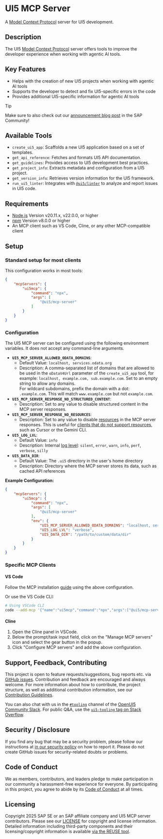 # UI5 MCP Server

A [Model Context Protocol](https://modelcontextprotocol.io/) server for UI5 development.

<!-- Comment this out as soon as repository is available on github.com -->
<!-- [![OpenUI5 Community Slack (#tooling channel)](https://img.shields.io/badge/slack-join-44cc11.svg)](https://ui5-slack-invite.cfapps.eu10.hana.ondemand.com/)
[![Contributor Covenant](https://img.shields.io/badge/Contributor%20Covenant-v2.1%20adopted-ff69b4.svg)](https://github.com/UI5/mcp-server?tab=coc-ov-file#readme)
[![REUSE status](https://api.reuse.software/badge/github.com/UI5/mcp-server)](https://api.reuse.software/info/github.com/UI5/mcp-server)
[![npm Package Version](https://badge.fury.io/js/%40ui5%mcp-server.svg)](https://www.npmjs.com/package/@ui5/mcp-server)
[![Coverage Status](https://coveralls.io/repos/github/UI5/mcp-server/badge.svg)](https://coveralls.io/github/UI5/mcp-server) -->

## Description

The UI5 [Model Context Protocol](https://modelcontextprotocol.io/) server offers tools to improve the developer experience when working with agentic AI tools.

## Key Features

- Helps with the creation of new UI5 projects when working with agentic AI tools
- Supports the developer to detect and fix UI5-specific errors in the code
- Provides additional UI5-specific information for agentic AI tools

> [!TIP]
> Make sure to also check out our [announcement blog post](https://community.sap.com/t5/technology-blog-posts-by-sap/give-your-ai-agent-some-tools-introducing-the-ui5-mcp-server/ba-p/14200825) in the SAP Community!

## Available Tools

- `create_ui5_app`: Scaffolds a new UI5 application based on a set of templates.
- `get_api_reference`: Fetches and formats UI5 API documentation.
- `get_guidelines`: Provides access to UI5 development best practices.
- `get_project_info`: Extracts metadata and configuration from a UI5 project.
- `get_version_info`: Retrieves version information for the UI5 framework.
- `run_ui5_linter`: Integrates with [`@ui5/linter`](https://github.com/UI5/linter) to analyze and report issues in UI5 code.

## Requirements

- [Node.js](https://nodejs.org/) Version v20.11.x, v22.0.0, or higher
- [npm](https://www.npmjs.com/) Version v8.0.0 or higher
- An MCP client such as VS Code, Cline, or any other MCP-compatible client

## Setup

### Standard setup for most clients

This configuration works in most tools:

```json
{
	"mcpServers": {
		"ui5mcp": {
			"command": "npx",
			"args": [
				"@ui5/mcp-server"
			]
		}
	}
}
```

### Configuration

The UI5 MCP server can be configured using the following environment variables. It does not accept any command-line arguments.

* **`UI5_MCP_SERVER_ALLOWED_ODATA_DOMAINS`**:
	* Default Value: `localhost, services.odata.org`
	* Description: A comma-separated list of domains that are allowed to be used in the `oDataV4Url` parameter of the `create_ui5_app` tool, for example: `localhost, example.com, sub.example.com`. Set to an empty string to allow any domains.  
	For wildcard subdomains, prefix the domain with a dot: `.example.com`. This will match `www.example.com` but not `example.com`.
* **`UI5_MCP_SERVER_RESPONSE_NO_STRUCTURED_CONTENT`**:
	* Description: Set to any value to disable structured content in the MCP server responses.
* **`UI5_MCP_SERVER_RESPONSE_NO_RESOURCES`**:
	* Description: Set to any value to disable [resources](https://modelcontextprotocol.io/specification/2025-06-18/server/resources) in the MCP server responses. This is useful for [clients that do not support resources](https://modelcontextprotocol.io/clients), such as Cursor or the Gemini CLI.
* **`UI5_LOG_LVL`**:
	* Default Value: `info`
	* Description: Internal [log level](https://sap.github.io/ui5-tooling/stable/pages/Troubleshooting/#changing-the-log-level): `silent`, `error`, `warn`, `info`, `perf`, `verbose`, `silly`
* **`UI5_DATA_DIR`**:
	* Default Value: The `.ui5` directory in the user's home directory
	* Description: Directory where the MCP server stores its data, such as cached API references

**Example Configuration:**

```json
{
	"mcpServers": {
		"ui5mcp": {
			"command": "npx",
			"args": [
				"@ui5/mcp-server"
			],
			"env": {
				"UI5_MCP_SERVER_ALLOWED_ODATA_DOMAINS": "localhost, services.odata.org",
				"UI5_LOG_LVL": "verbose",
				"UI5_DATA_DIR": "/path/to/custom/data/dir"
			}
		}
	}
}
```

### Specific MCP Clients

#### VS Code

Follow the MCP installation [guide](https://code.visualstudio.com/docs/copilot/chat/mcp-servers#_add-an-mcp-server) using the above configuration.

Or use the VS Code CLI:

```bash
# Using VSCode CLI
code --add-mcp '{"name":"ui5mcp","command":"npx","args":["@ui5/mcp-server"]}'
```

#### Cline

1. Open the Cline panel in VSCode.
2. Below the prompt/task input field, click on the "Manage MCP servers" icon and select the gear button in the popup.
3. Click "Configure MCP servers" and add the above configuration.

## Support, Feedback, Contributing

This project is open to feature requests/suggestions, bug reports etc. via [GitHub issues](https://github.com/UI5/mcp-server/issues). Contribution and feedback are encouraged and always welcome. For more information about how to contribute, the project structure, as well as additional contribution information, see our [Contribution Guidelines](CONTRIBUTING.md).

You can also chat with us in the [`#tooling`](https://openui5.slack.com/archives/C0A7QFN6B) channel of the [OpenUI5 Community Slack](https://ui5-slack-invite.cfapps.eu10.hana.ondemand.com/). For public Q&A, use the [`ui5-tooling` tag on Stack Overflow](https://stackoverflow.com/questions/tagged/ui5-tooling).

## Security / Disclosure
If you find any bug that may be a security problem, please follow our instructions at [in our security policy](https://github.com/UI5/mcp-server/security/policy) on how to report it. Please do not create GitHub issues for security-related doubts or problems.

## Code of Conduct

We as members, contributors, and leaders pledge to make participation in our community a harassment-free experience for everyone. By participating in this project, you agree to abide by its [Code of Conduct](https://github.com/UI5/mcp-server?tab=coc-ov-file#readme) at all times.

## Licensing

Copyright 2025 SAP SE or an SAP affiliate company and UI5 MCP server contributors. Please see our [LICENSE](./LICENSE) for copyright and license information. Detailed information including third-party components and their licensing/copyright information is available [via the REUSE tool](https://api.reuse.software/info/github.com/UI5/mcp-server).

